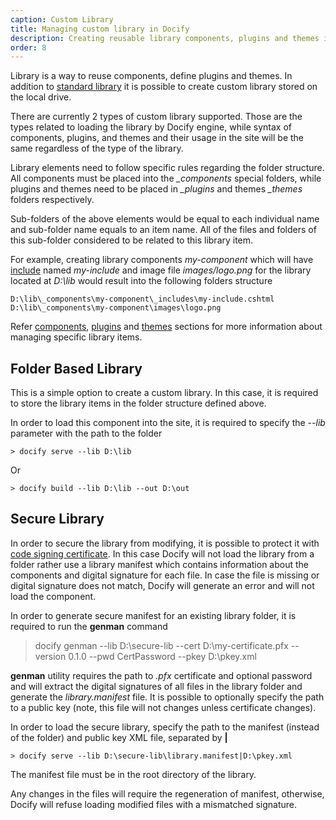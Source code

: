 ```yaml
---
caption: Custom Library
title: Managing custom library in Docify
description: Creating reusable library components, plugins and themes in Docify
order: 8
---
```

Library is a way to reuse components, define plugins and themes. In addition to [standard library](/standard-library/) it is possible to create custom library stored on the local drive.

There are currently 2 types of custom library supported. Those are the types related to loading the library by Docify engine, while syntax of components, plugins, and themes and their usage in the site will be the same regardless of the type of the library.

Library elements need to follow specific rules regarding the folder structure. All components must be placed into the *_components* special folders, while plugins and themes need to be placed in *_plugins* and themes *_themes* folders respectively.

Sub-folders of the above elements would be equal to each individual name and sub-folder name equals to an item name. All of the files and folders of this sub-folder considered to be related to this library item.

For example, creating library components *my-component* which will have [include](/includes/) named *my-include* and image file *images/logo.png* for the library located at *D:\lib* would result into the following folders structure

~~~
D:\lib\_components\my-component\_includes\my-include.cshtml
D:\lib\_components\my-component\images\logo.png
~~~

Refer [components](components/), [plugins](plugins/) and [themes](themes/) sections for more information about managing specific library items.

## Folder Based Library

This is a simple option to create a custom library. In this case, it is required to store the library items in the folder structure defined above.

In order to load this component into the site, it is required to specify the *--lib* parameter with the path to the folder

~~~
> docify serve --lib D:\lib
~~~

Or 

~~~
> docify build --lib D:\lib --out D:\out
~~~

## Secure Library

In order to secure the library from modifying, it is possible to protect it with [code signing certificate](https://en.wikipedia.org/wiki/Code_signing). In this case Docify will not load the library from a folder rather use a library manifest which contains information about the components and digital signature for each file. In case the file is missing or digital signature does not match, Docify will generate an error and will not load the component.

In order to generate secure manifest for an existing library folder, it is required to run the **genman** command

> docify genman --lib D:\secure-lib --cert D:\my-certificate.pfx --version 0.1.0 --pwd CertPassword --pkey D:\pkey.xml

**genman** utility requires the path to *.pfx* certificate and optional password and will extract the digital signatures of all files in the library folder and generate the *library.manifest* file. It is possible to optionally specify the path to a public key (note, this file will not changes unless certificate changes).

In order to load the secure library, specify the path to the manifest (instead of the folder) and public key XML file, separated by **|**

~~~
> docify serve --lib D:\secure-lib\library.manifest|D:\pkey.xml
~~~

The manifest file must be in the root directory of the library.

Any changes in the files will require the regeneration of manifest, otherwise, Docify will refuse loading modified files with a mismatched signature.